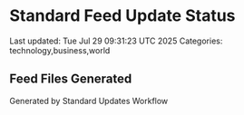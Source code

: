# Standard Feed Update Status
Last updated: Tue Jul 29 09:31:23 UTC 2025
Categories: technology,business,world

## Feed Files Generated

Generated by Standard Updates Workflow
